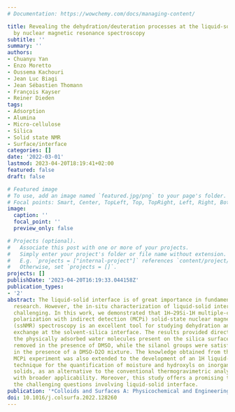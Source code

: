 ```yaml
---
# Documentation: https://wowchemy.com/docs/managing-content/

title: Revealing the dehydration/deuteration processes at the liquid-solid interface
  by nuclear magnetic resonance spectroscopy
subtitle: ''
summary: ''
authors:
- Chuanyu Yan
- Enzo Moretto
- Oussema Kachouri
- Jean Luc Biagi
- Jean Sébastien Thomann
- François Kayser
- Reiner Dieden
tags:
- Adsorption
- Alumina
- Micro-cellulose
- Silica
- Solid state NMR
- Surface/interface
categories: []
date: '2022-03-01'
lastmod: 2023-04-20T18:19:41+02:00
featured: false
draft: false

# Featured image
# To use, add an image named `featured.jpg/png` to your page's folder.
# Focal points: Smart, Center, TopLeft, Top, TopRight, Left, Right, BottomLeft, Bottom, BottomRight.
image:
  caption: ''
  focal_point: ''
  preview_only: false

# Projects (optional).
#   Associate this post with one or more of your projects.
#   Simply enter your project's folder or file name without extension.
#   E.g. `projects = ["internal-project"]` references `content/project/deep-learning/index.md`.
#   Otherwise, set `projects = []`.
projects: []
publishDate: '2023-04-20T16:19:33.044158Z'
publication_types:
- '2'
abstract: The liquid-solid interface is of great importance in fundamental and applied
  research. However, the in-situ characterization of liquid-solid interfaces is very
  challenging. In this work, we demonstrated that 1H–29Si-1H multiple-contact cross
  polarization with indirect detection (MCPi) solid-state nuclear magnetic resonance
  (ssNMR) spectroscopy is an excellent tool for studying dehydration and deuterium
  exchange at the solvent-silica interface. The results provided direct evidence that
  the physically adsorbed water molecules present on the silica surface were completely
  removed in the presence of DMSO, while the silanol groups were satisfactorily deuterated
  in the presence of a DMSO-D2O mixture. The knowledge obtained from the 1H–29Si-1H
  MCPi experiment was also extended to the development of an 1H liquid-state NMR-based
  technique for the quantification of moisture and hydroxyls on inorganic and organic
  solids, as an alternative to the conventional thermogravimetric analysis (TGA) but
  with broader applicability. Moreover, this study offers a promising tool for studying
  the challenging questions involving liquid-solid interface.
publication: '*Colloids and Surfaces A: Physicochemical and Engineering Aspects*'
doi: 10.1016/j.colsurfa.2022.128260
---
```

